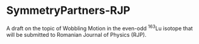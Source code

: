 # SymmetryPartners-RJP
A draft on the topic of Wobbling Motion in the even-odd $^{163}$Lu isotope that will be submitted to Romanian Journal of Physics (RJP).
